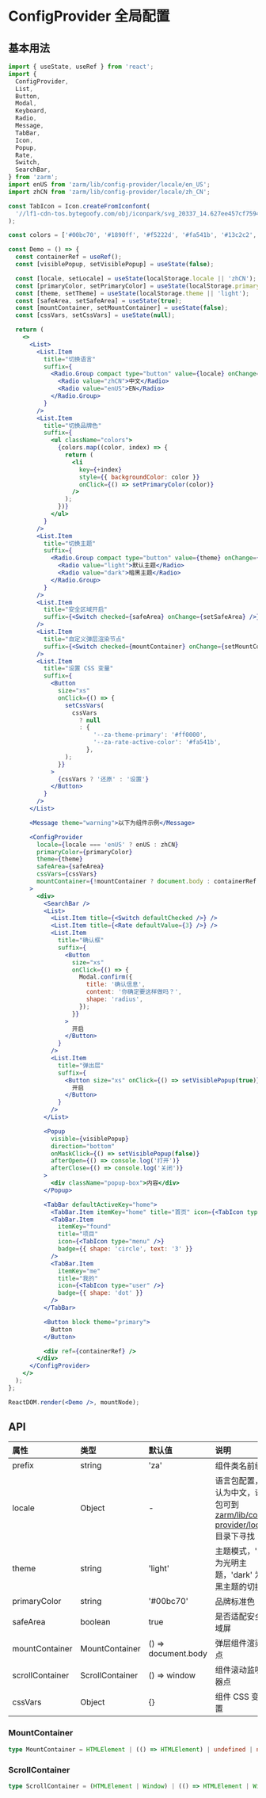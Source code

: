 # ConfigProvider 全局配置

## 基本用法

```jsx
import { useState, useRef } from 'react';
import {
  ConfigProvider,
  List,
  Button,
  Modal,
  Keyboard,
  Radio,
  Message,
  TabBar,
  Icon,
  Popup,
  Rate,
  Switch,
  SearchBar,
} from 'zarm';
import enUS from 'zarm/lib/config-provider/locale/en_US';
import zhCN from 'zarm/lib/config-provider/locale/zh_CN';

const TabIcon = Icon.createFromIconfont(
  '//lf1-cdn-tos.bytegoofy.com/obj/iconpark/svg_20337_14.627ee457cf7594fbbce6d5e14b8c29ef.js',
);

const colors = ['#00bc70', '#1890ff', '#f5222d', '#fa541b', '#13c2c2', '#2f54ec', '#712fd1'];

const Demo = () => {
  const containerRef = useRef();
  const [visiblePopup, setVisiblePopup] = useState(false);

  const [locale, setLocale] = useState(localStorage.locale || 'zhCN');
  const [primaryColor, setPrimaryColor] = useState(localStorage.primaryColor || colors[0]);
  const [theme, setTheme] = useState(localStorage.theme || 'light');
  const [safeArea, setSafeArea] = useState(true);
  const [mountContainer, setMountContainer] = useState(false);
  const [cssVars, setCssVars] = useState(null);

  return (
    <>
      <List>
        <List.Item
          title="切换语言"
          suffix={
            <Radio.Group compact type="button" value={locale} onChange={setLocale}>
              <Radio value="zhCN">中文</Radio>
              <Radio value="enUS">EN</Radio>
            </Radio.Group>
          }
        />
        <List.Item
          title="切换品牌色"
          suffix={
            <ul className="colors">
              {colors.map((color, index) => {
                return (
                  <li
                    key={+index}
                    style={{ backgroundColor: color }}
                    onClick={() => setPrimaryColor(color)}
                  />
                );
              })}
            </ul>
          }
        />
        <List.Item
          title="切换主题"
          suffix={
            <Radio.Group compact type="button" value={theme} onChange={(value) => setTheme(value)}>
              <Radio value="light">默认主题</Radio>
              <Radio value="dark">暗黑主题</Radio>
            </Radio.Group>
          }
        />
        <List.Item
          title="安全区域开启"
          suffix={<Switch checked={safeArea} onChange={setSafeArea} />}
        />
        <List.Item
          title="自定义弹层渲染节点"
          suffix={<Switch checked={mountContainer} onChange={setMountContainer} />}
        />
        <List.Item
          title="设置 CSS 变量"
          suffix={
            <Button
              size="xs"
              onClick={() => {
                setCssVars(
                  cssVars
                    ? null
                    : {
                        '--za-theme-primary': '#ff0000',
                        '--za-rate-active-color': '#fa541b',
                      },
                );
              }}
            >
              {cssVars ? '还原' : '设置'}
            </Button>
          }
        />
      </List>

      <Message theme="warning">以下为组件示例</Message>

      <ConfigProvider
        locale={locale === 'enUS' ? enUS : zhCN}
        primaryColor={primaryColor}
        theme={theme}
        safeArea={safeArea}
        cssVars={cssVars}
        mountContainer={!mountContainer ? document.body : containerRef.current}
      >
        <div>
          <SearchBar />
          <List>
            <List.Item title={<Switch defaultChecked />} />
            <List.Item title={<Rate defaultValue={3} />} />
            <List.Item
              title="确认框"
              suffix={
                <Button
                  size="xs"
                  onClick={() => {
                    Modal.confirm({
                      title: '确认信息',
                      content: '你确定要这样做吗？',
                      shape: 'radius',
                    });
                  }}
                >
                  开启
                </Button>
              }
            />
            <List.Item
              title="弹出层"
              suffix={
                <Button size="xs" onClick={() => setVisiblePopup(true)}>
                  开启
                </Button>
              }
            />
          </List>

          <Popup
            visible={visiblePopup}
            direction="bottom"
            onMaskClick={() => setVisiblePopup(false)}
            afterOpen={() => console.log('打开')}
            afterClose={() => console.log('关闭')}
          >
            <div className="popup-box">内容</div>
          </Popup>

          <TabBar defaultActiveKey="home">
            <TabBar.Item itemKey="home" title="首页" icon={<TabIcon type="home" />} />
            <TabBar.Item
              itemKey="found"
              title="项目"
              icon={<TabIcon type="menu" />}
              badge={{ shape: 'circle', text: '3' }}
            />
            <TabBar.Item
              itemKey="me"
              title="我的"
              icon={<TabIcon type="user" />}
              badge={{ shape: 'dot' }}
            />
          </TabBar>

          <Button block theme="primary">
            Button
          </Button>

          <div ref={containerRef} />
        </div>
      </ConfigProvider>
    </>
  );
};

ReactDOM.render(<Demo />, mountNode);
```

## API

| 属性            | 类型            | 默认值              | 说明                                                                                                                                |
| :-------------- | :-------------- | :------------------ | :---------------------------------------------------------------------------------------------------------------------------------- |
| prefix          | string          | 'za'                | 组件类名前缀                                                                                                                        |
| locale          | Object          | -                   | 语言包配置，默认为中文，语言包可到 [zarm/lib/config-provider/locale](https://unpkg.com/zarm/lib/config-provider/locale/) 目录下寻找 |
| theme           | string          | 'light'             | 主题模式，'light' 为光明主题，'dark' 为暗黑主题的切换                                                                               |
| primaryColor    | string          | '#00bc70'           | 品牌标准色                                                                                                                          |
| safeArea        | boolean         | true                | 是否适配安全区域屏                                                                                                                  |
| mountContainer  | MountContainer  | () => document.body | 弹层组件渲染节点                                                                                                                    |
| scrollContainer | ScrollContainer | () => window        | 组件滚动监听容器点                                                                                                                  |
| cssVars         | Object          | {}                  | 组件 CSS 变量设置                                                                                                                   |

### MountContainer

```ts
type MountContainer = HTMLElement | (() => HTMLElement) | undefined | null | false;
```

### ScrollContainer

```ts
type ScrollContainer = (HTMLElement | Window) | (() => HTMLElement | Window) | undefined | null;
```
